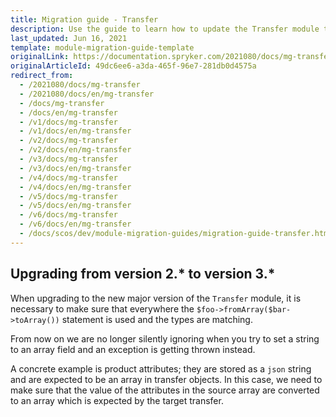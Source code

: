 ```yaml
---
title: Migration guide - Transfer
description: Use the guide to learn how to update the Transfer module to a newer version.
last_updated: Jun 16, 2021
template: module-migration-guide-template
originalLink: https://documentation.spryker.com/2021080/docs/mg-transfer
originalArticleId: 49dc6ee6-a3da-465f-96e7-281db0d4575a
redirect_from:
  - /2021080/docs/mg-transfer
  - /2021080/docs/en/mg-transfer
  - /docs/mg-transfer
  - /docs/en/mg-transfer
  - /v1/docs/mg-transfer
  - /v1/docs/en/mg-transfer
  - /v2/docs/mg-transfer
  - /v2/docs/en/mg-transfer
  - /v3/docs/mg-transfer
  - /v3/docs/en/mg-transfer
  - /v4/docs/mg-transfer
  - /v4/docs/en/mg-transfer
  - /v5/docs/mg-transfer
  - /v5/docs/en/mg-transfer
  - /v6/docs/mg-transfer
  - /v6/docs/en/mg-transfer
  - /docs/scos/dev/module-migration-guides/migration-guide-transfer.html
---
```


## Upgrading from version 2.* to version 3.*

When upgrading to the new major version of the `Transfer` module, it is necessary to make sure that everywhere the `$foo->fromArray($bar->toArray())` statement is used and the types are matching.

From now on we are no longer silently ignoring when you try to set a string to an array field and an exception is getting thrown instead.

A concrete example is product attributes; they are stored as a `json` string and are expected to be an array in transfer objects. In this case, we need to make sure that the value of the attributes in the source array are converted to an array which is expected by the target transfer.

